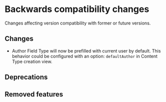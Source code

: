 # Backwards compatibility changes

Changes affecting version compatibility with former or future versions.

## Changes

* Author Field Type will now be prefilled with current user by default. This behavior could be configured with an option: `defaultAuthor` in Content Type creation view.

## Deprecations

## Removed features
